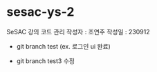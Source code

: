 # sesac-ys-2

SeSAC 강의 코드 관리
작성자 : 조연주
작성일 : 230912


- git branch test (ex. 로그인 ui 완료)

- git branch test3 수정